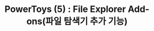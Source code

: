---
title: "PowerToys (5) : File Explorer Add-ons(파일 탐색기 추가 기능)"
excerpt: "파일 탐색기에서 기존 미리보기가 불가능 했던 파일(프로그래밍 파일, PDF 등)을 미리보기 창으로 볼 수 있는 기능"
categories:
    - Windows
    - PowerToys
sidebar:
    nav: "powertoys"
---